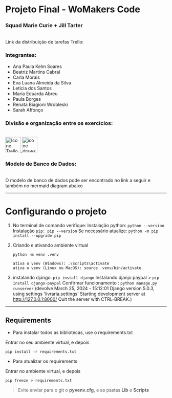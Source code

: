 <h1>Projeto Final - WoMakers Code</h1>
<h3>Squad Marie Curie + Jill Tarter</h3>

<br>
Link da distribuição de tarefas Trello: 

<br>
<h3>Integrantes:</h3>
<ul>
<li>Ana Paula Kelm Soares</li>
<li>Beatriz Martins Cabral</li>
<li>Carla Morais</li>
<li>Eva Luana Almeida da Silva</li>
<li>Letícia dos Santos</li>
<li>Maria Eduarda Abreu</li>
<li>Paula Borges</li>
<li>Renata Biagioni Wrobleski</li>
<li>Sarah Affonço</li>
</ul>
<h3>Divisão e organização entre os exercícios:</h3>
<br>    
<a href="https://trello.com/b/2TH5CzmX/squad-marie-curie-womakers-code" target="_blank">
      <img height="48px" width="48px" alt="Icone Trello" src="https://cdn.icon-icons.com/icons2/3041/PNG/512/trello_logo_icon_189227.png">
</a>

<a href="https://drawsql.app/teams/squadmariecurrie/diagrams/books" target="_blank">
 <img height="48px" width="48px" alt="icone drawsql" src="https://pbs.twimg.com/profile_images/1016937460167684101/9wRBzBNZ_400x400.jpg">
</a>

<br>
<h3>Modelo de Banco de Dados:</h3>
<br>
O modelo de banco de dados pode ser encontrado no link a seguir e também no mermaid diagram abaixo

---

# Configurando o projeto 

1. No terminal de comando verifique:
 Instalação python: `python --version`
 Instalação `pip: pip --version`
 Se necessário atualize: `python -m pip install --upgrade pip` 

3. Criando e ativando ambiente virtual
    ```
   python -m venv .venv
    ```
    ```     
    ativa o venv (Windows): .\Scripts\activate
    ativa o venv (Linux ou MacOS): source .venv/bin/activate
    ``` 


5. instalando django:  `pip install django` 
    Instalando djanjo paypal > `pip install django-paypal`
    Confirmar funcionamento : `python manage.py runserver`
    (devolve March 25, 2024 - 15:12:01
    Django version 5.0.3, using settings 'livraria.settings'
    Starting development server at http://127.0.0.1:8000/
    Quit the server with CTRL-BREAK.)

------------------------

## Requirements

- Para instalar todos as bibliotecas, use o requirements.txt

Entrar no seu ambiente virtual, e depois 
```
pip install -r requirements.txt
```

- Para atualizar os requirements

Entrar no ambiente virtual, e depois 
```
pip freeze > requirements.txt
```

> Evite enviar para o git o **pyvenv.cfg**, e as pastas **Lib** e **Scripts**
